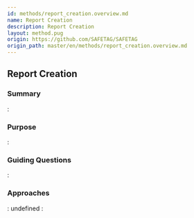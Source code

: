 ```yaml
---
id: methods/report_creation.overview.md
name: Report Creation
description: Report Creation
layout: method.pug
origin: https://github.com/SAFETAG/SAFETAG
origin_path: master/en/methods/report_creation.overview.md
---
```


## Report Creation

### Summary

:[](../reporting/report_creation/summary.md)
### Purpose

:[](../reporting/report_creation/purpose.md)
### Guiding Questions

:[](../reporting/report_creation/guiding_questions.md)
### Approaches

:[](../reporting/report_creation/approaches.md)
undefined
:[](../references/footnotes.md)
